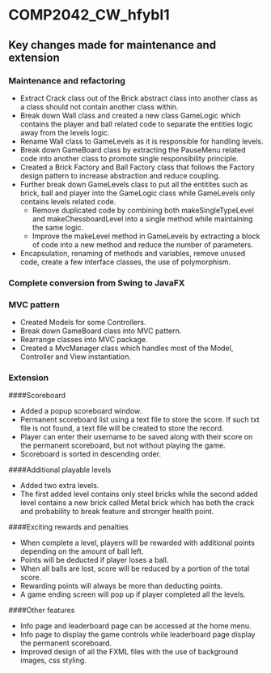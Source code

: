 # COMP2042_CW_hfybl1

## Key changes made for maintenance and extension

### Maintenance and refactoring
- Extract Crack class out of the Brick abstract class into another class 
as a class should not contain another class within.
- Break down Wall class and created a new class GameLogic which contains the 
player and ball related code to separate the entities logic away from the levels logic.
- Rename Wall class to GameLevels as it is responsible for handling levels.
- Break down GameBoard class by extracting the PauseMenu related code into another 
class to promote single responsibility principle.
- Created a Brick Factory and Ball Factory class that follows the Factory design pattern to increase abstraction and reduce coupling.
- Further break down GameLevels class to put all the entitites such as brick, 
ball and player into the GameLogic class while GameLevels only contains levels related code.
  - Remove duplicated code by combining both makeSingleTypeLevel and makeChessboardLevel 
  into a single method while maintaining the same logic.
  - Improve the makeLevel method in GameLevels by extracting a block of code into a new method and
  reduce the number of parameters.
- Encapsulation, renaming of methods and variables, remove unused code, create a few interface classes, the use of polymorphism.

### Complete conversion from Swing to JavaFX

### MVC pattern
- Created Models for some Controllers.
- Break down GameBoard class into MVC pattern.
- Rearrange classes into MVC package.
- Created a MvcManager class which handles most of the Model, Controller and View instantiation.

### Extension
####Scoreboard
- Added a popup scoreboard window.
- Permanent scoreboard list using a text file to store the score. 
If such txt file is not found, a text file will be created to store the record.
- Player can enter their username to be saved along with their score on the 
permanent scoreboard, but not without playing the game.
- Scoreboard is sorted in descending order.

####Additional playable levels
- Added two extra levels.
- The first added level contains only steel bricks while the second added level 
contains a new brick called Metal brick which has both the crack and probability to break feature
and stronger health point.

####Exciting rewards and penalties
- When complete a level, players will be rewarded with additional points depending on the amount of ball left.
- Points will be deducted if player loses a ball.
- When all balls are lost, score will be reduced by a portion of the total score.
- Rewarding points will always be more than deducting points.
- A game ending screen will pop up if player completed all the levels.

####Other features
- Info page and leaderboard page can be accessed at the home menu.
- Info page to display the game controls while leaderboard page display the permanent scoreboard.
- Improved design of all the FXML files with the use of background images, css styling.